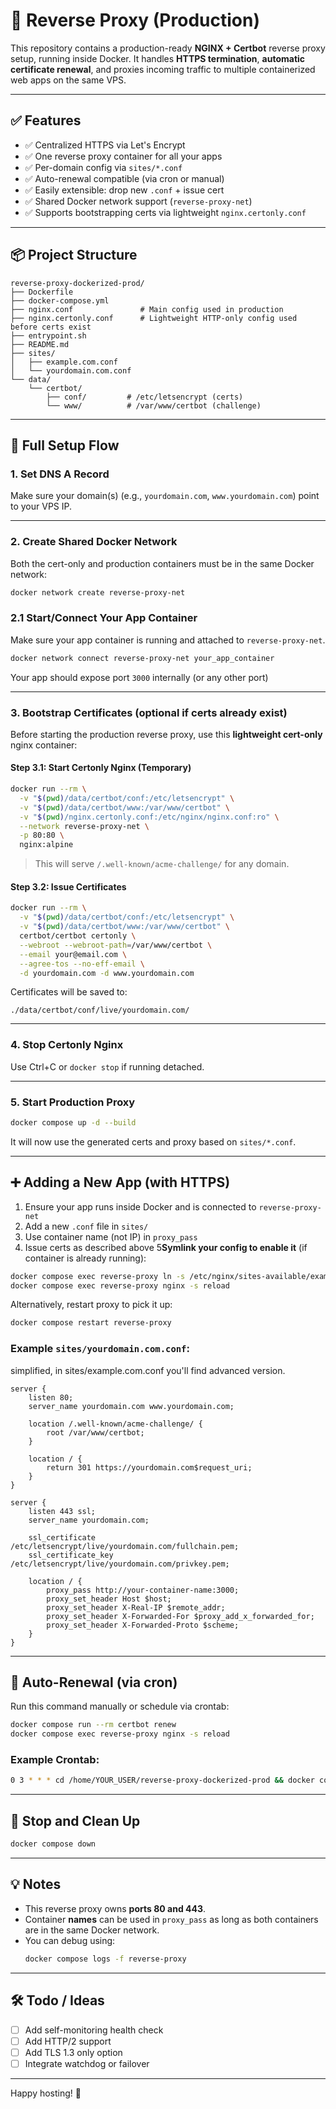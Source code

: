 # 🧭 Reverse Proxy (Production)

This repository contains a production-ready **NGINX + Certbot** reverse proxy setup, running inside Docker. It handles **HTTPS termination**, **automatic certificate renewal**, and proxies incoming traffic to multiple containerized web apps on the same VPS.

---

## ✅ Features

- ✅ Centralized HTTPS via Let's Encrypt
- ✅ One reverse proxy container for all your apps
- ✅ Per-domain config via `sites/*.conf`
- ✅ Auto-renewal compatible (via cron or manual)
- ✅ Easily extensible: drop new `.conf` + issue cert
- ✅ Shared Docker network support (`reverse-proxy-net`)
- ✅ Supports bootstrapping certs via lightweight `nginx.certonly.conf`

---

## 📦 Project Structure

```
reverse-proxy-dockerized-prod/
├── Dockerfile
├── docker-compose.yml
├── nginx.conf               # Main config used in production
├── nginx.certonly.conf      # Lightweight HTTP-only config used before certs exist
├── entrypoint.sh
├── README.md
├── sites/
│   ├── example.com.conf
│   └── yourdomain.com.conf
└── data/
    └── certbot/
        ├── conf/         # /etc/letsencrypt (certs)
        └── www/          # /var/www/certbot (challenge)
```

---

## 🚀 Full Setup Flow

### 1. Set DNS A Record

Make sure your domain(s) (e.g., `yourdomain.com`, `www.yourdomain.com`) point to your VPS IP.

---

### 2. Create Shared Docker Network

Both the cert-only and production containers must be in the same Docker network:

```bash
docker network create reverse-proxy-net
```

### 2.1 Start/Connect Your App Container

Make sure your app container is running and attached to `reverse-proxy-net`.

```bash
docker network connect reverse-proxy-net your_app_container
```

Your app should expose port `3000` internally (or any other port)


---

### 3. Bootstrap Certificates (optional if certs already exist)

Before starting the production reverse proxy, use this **lightweight cert-only** nginx container:

#### Step 3.1: Start Certonly Nginx (Temporary)
```bash
docker run --rm \
  -v "$(pwd)/data/certbot/conf:/etc/letsencrypt" \
  -v "$(pwd)/data/certbot/www:/var/www/certbot" \
  -v "$(pwd)/nginx.certonly.conf:/etc/nginx/nginx.conf:ro" \
  --network reverse-proxy-net \
  -p 80:80 \
  nginx:alpine
```

> This will serve `/.well-known/acme-challenge/` for any domain.

#### Step 3.2: Issue Certificates

```bash
docker run --rm \
  -v "$(pwd)/data/certbot/conf:/etc/letsencrypt" \
  -v "$(pwd)/data/certbot/www:/var/www/certbot" \
  certbot/certbot certonly \
  --webroot --webroot-path=/var/www/certbot \
  --email your@email.com \
  --agree-tos --no-eff-email \
  -d yourdomain.com -d www.yourdomain.com
```

Certificates will be saved to:

```
./data/certbot/conf/live/yourdomain.com/
```

---

### 4. Stop Certonly Nginx

Use Ctrl+C or `docker stop` if running detached.

---

### 5. Start Production Proxy

```bash
docker compose up -d --build
```

It will now use the generated certs and proxy based on `sites/*.conf`.

---

## ➕ Adding a New App (with HTTPS)

1. Ensure your app runs inside Docker and is connected to `reverse-proxy-net`
2. Add a new `.conf` file in `sites/`
3. Use container name (not IP) in `proxy_pass`
4. Issue certs as described above
5**Symlink your config to enable it** (if container is already running):

```bash
docker compose exec reverse-proxy ln -s /etc/nginx/sites-available/example.com.conf /etc/nginx/sites-enabled/example.com.conf
docker compose exec reverse-proxy nginx -s reload
```

Alternatively, restart proxy to pick it up:
```bash
docker compose restart reverse-proxy
```


### Example `sites/yourdomain.com.conf`:

simplified, in sites/example.com.conf you'll find advanced version.

```nginx
server {
    listen 80;
    server_name yourdomain.com www.yourdomain.com;

    location /.well-known/acme-challenge/ {
        root /var/www/certbot;
    }

    location / {
        return 301 https://yourdomain.com$request_uri;
    }
}

server {
    listen 443 ssl;
    server_name yourdomain.com;

    ssl_certificate /etc/letsencrypt/live/yourdomain.com/fullchain.pem;
    ssl_certificate_key /etc/letsencrypt/live/yourdomain.com/privkey.pem;

    location / {
        proxy_pass http://your-container-name:3000;
        proxy_set_header Host $host;
        proxy_set_header X-Real-IP $remote_addr;
        proxy_set_header X-Forwarded-For $proxy_add_x_forwarded_for;
        proxy_set_header X-Forwarded-Proto $scheme;
    }
}
```

---

## 🔄 Auto-Renewal (via cron)

Run this command manually or schedule via crontab:

```bash
docker compose run --rm certbot renew
docker compose exec reverse-proxy nginx -s reload
```

### Example Crontab:

```bash
0 3 * * * cd /home/YOUR_USER/reverse-proxy-dockerized-prod && docker compose run --rm certbot renew && docker compose exec reverse-proxy nginx -s reload
```

---

## 🧼 Stop and Clean Up

```bash
docker compose down
```

---

## 💡 Notes

- This reverse proxy owns **ports 80 and 443**.
- Container **names** can be used in `proxy_pass` as long as both containers are in the same Docker network.
- You can debug using:
  ```bash
  docker compose logs -f reverse-proxy
  ```

---

## 🛠 Todo / Ideas

- [ ] Add self-monitoring health check
- [ ] Add HTTP/2 support
- [ ] Add TLS 1.3 only option
- [ ] Integrate watchdog or failover

---

Happy hosting! 🎉
